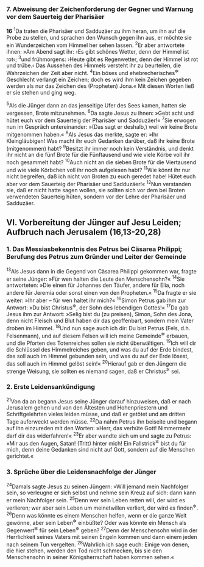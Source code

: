### 7. Abweisung der Zeichenforderung der Gegner und Warnung vor dem Sauerteig der Pharisäer

__16__
<sup>1</sup>Da traten die Pharisäer und Sadduzäer zu ihm heran, um ihn auf die Probe zu stellen, und sprachen den Wunsch gegen ihn aus, er möchte sie ein Wunderzeichen vom Himmel her sehen lassen.
<sup>2</sup>Er aber antwortete ihnen: »Am Abend sagt ihr: ›Es gibt schönes Wetter, denn der Himmel ist rot‹;
<sup>3</sup>und frühmorgens: ›Heute gibt es Regenwetter, denn der Himmel ist rot und trübe.‹ Das Aussehen des Himmels versteht ihr zu beurteilen, die Wahrzeichen der Zeit aber nicht.
<sup>4</sup>Ein böses und ehebrecherisches<sup title="= von Gott abtrünniges">&#x2732;</sup> Geschlecht verlangt ein Zeichen; doch es wird ihm kein Zeichen gegeben werden als nur das Zeichen des (Propheten) Jona.« Mit diesen Worten ließ er sie stehen und ging weg.

<sup>5</sup>Als die Jünger dann an das jenseitige Ufer des Sees kamen, hatten sie vergessen, Brote mitzunehmen.
<sup>6</sup>Da sagte Jesus zu ihnen: »Gebt acht und hütet euch vor dem Sauerteig der Pharisäer und Sadduzäer!«
<sup>7</sup>Sie erwogen nun im Gespräch untereinander: »(Das sagt er deshalb,) weil wir keine Brote mitgenommen haben.«
<sup>8</sup>Als Jesus das merkte, sagte er: »Ihr Kleingläubigen! Was macht ihr euch Gedanken darüber, daß ihr keine Brote (mitgenommen) habt?
<sup>9</sup>Besitzt ihr immer noch kein Verständnis, und denkt ihr nicht an die fünf Brote für die Fünftausend und wie viele Körbe voll ihr noch gesammelt habt?
<sup>10</sup>Auch nicht an die sieben Brote für die Viertausend und wie viele Körbchen voll ihr noch aufgelesen habt?
<sup>11</sup>Wie könnt ihr nur nicht begreifen, daß ich nicht von Broten zu euch geredet habe! Hütet euch aber vor dem Sauerteig der Pharisäer und Sadduzäer!«
<sup>12</sup>Nun verstanden sie, daß er nicht hatte sagen wollen, sie sollten sich vor dem bei Broten verwendeten Sauerteig hüten, sondern vor der Lehre der Pharisäer und Sadduzäer.

## VI. Vorbereitung der Jünger auf Jesu Leiden; Aufbruch nach Jerusalem (16,13-20,28)

### 1. Das Messiasbekenntnis des Petrus bei Cäsarea Philippi; Berufung des Petrus zum Gründer und Leiter der Gemeinde

<sup>13</sup>Als Jesus dann in die Gegend von Cäsarea Philippi gekommen war, fragte er seine Jünger: »Für wen halten die Leute den Menschensohn?«
<sup>14</sup>Sie antworteten: »Die einen für Johannes den Täufer, andere für Elia, noch andere für Jeremia oder sonst einen von den Propheten.«
<sup>15</sup>Da fragte er sie weiter: »Ihr aber – für wen haltet ihr mich?«
<sup>16</sup>Simon Petrus gab ihm zur Antwort: »Du bist Christus<sup title="= der Messias; vgl. 1,16">&#x2732;</sup>, der Sohn des lebendigen Gottes!«
<sup>17</sup>Da gab Jesus ihm zur Antwort: »Selig bist du (zu preisen), Simon, Sohn des Jona, denn nicht Fleisch und Blut haben dir das geoffenbart, sondern mein Vater droben im Himmel.
<sup>18</sup>Und nun sage auch ich dir: Du bist Petrus (Fels, d.h. Felsenmann), und auf diesem Felsen will ich meine Gemeinde<sup title="18,17">&#x2732;</sup> erbauen, und die Pforten des Totenreiches sollen sie nicht überwältigen.
<sup>19</sup>Ich will dir die Schlüssel des Himmelreiches geben, und was du auf der Erde bindest, das soll auch im Himmel gebunden sein, und was du auf der Erde lösest, das soll auch im Himmel gelöst sein!«
<sup>20</sup>Hierauf gab er den Jüngern die strenge Weisung, sie sollten es niemand sagen, daß er Christus<sup title="= der Messias">&#x2732;</sup> sei.

### 2. Erste Leidensankündigung

<sup>21</sup>Von da an begann Jesus seine Jünger darauf hinzuweisen, daß er nach Jerusalem gehen und von den Ältesten und Hohenpriestern und Schriftgelehrten vieles leiden müsse, und daß er getötet und am dritten Tage auferweckt werden müsse.
<sup>22</sup>Da nahm Petrus ihn beiseite und begann auf ihn einzureden mit den Worten: »Herr, das verhüte Gott! Nimmermehr darf dir das widerfahren!«
<sup>23</sup>Er aber wandte sich um und sagte zu Petrus: »Mir aus den Augen, Satan! (Tritt) hinter mich! Ein Fallstrick<sup title="oder: Anstoß, Ärgernis">&#x2732;</sup> bist du für mich, denn deine Gedanken sind nicht auf Gott, sondern auf die Menschen gerichtet.«

### 3. Sprüche über die Leidensnachfolge der Jünger

<sup>24</sup>Damals sagte Jesus zu seinen Jüngern: »Will jemand mein Nachfolger sein, so verleugne er sich selbst und nehme sein Kreuz auf sich: dann kann er mein Nachfolger sein.
<sup>25</sup>Denn wer sein Leben retten will, der wird es verlieren; wer aber sein Leben um meinetwillen verliert, der wird es finden<sup title="oder: gewinnen">&#x2732;</sup>.
<sup>26</sup>Denn was könnte es einem Menschen helfen, wenn er die ganze Welt gewönne, aber sein Leben<sup title="oder: seine Seele">&#x2732;</sup> einbüßte? Oder was könnte ein Mensch als Gegenwert<sup title="= Kaufpreis oder Lösegeld">&#x2732;</sup> für sein Leben<sup title="oder: seine Seele">&#x2732;</sup> geben?
<sup>27</sup>Denn der Menschensohn wird in der Herrlichkeit seines Vaters mit seinen Engeln kommen und dann einem jeden nach seinem Tun vergelten.
<sup>28</sup>Wahrlich ich sage euch: Einige von denen, die hier stehen, werden den Tod nicht schmecken, bis sie den Menschensohn in seiner Königsherrschaft haben kommen sehen.«